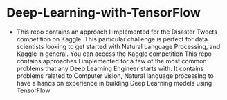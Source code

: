 # Deep-Learning-with-TensorFlow
- This repo contains an approach I implemented for the Disaster Tweets competition on Kaggle. This particular challenge is perfect for data scientists looking to get started with Natural Language Processing, and Kaggle in general. You can access the Kaggle competition
This repo contains approaches I implemented for a few of the most common problems that any Deep Learning Engineer starts with. 
It contains problems related to Computer vision, Natural language processing to have a hands on experience in building Deep Learning models using TensorFlow

